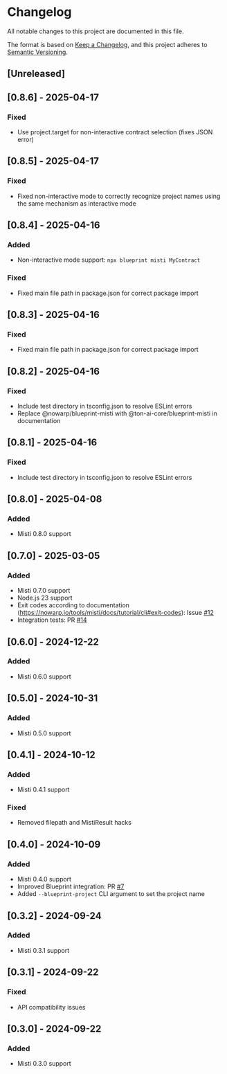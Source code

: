# Changelog

All notable changes to this project are documented in this file.

The format is based on [Keep a Changelog](https://keepachangelog.com/en/1.0.0/),
and this project adheres to [Semantic Versioning](https://semver.org/spec/v2.0.0.html).

## [Unreleased]

## [0.8.6] - 2025-04-17

### Fixed
- Use project.target for non-interactive contract selection (fixes JSON error)

## [0.8.5] - 2025-04-17

### Fixed
- Fixed non-interactive mode to correctly recognize project names using the same mechanism as interactive mode

## [0.8.4] - 2025-04-16

### Added
- Non-interactive mode support: `npx blueprint misti MyContract`

### Fixed
- Fixed main file path in package.json for correct package import

## [0.8.3] - 2025-04-16

### Fixed
- Fixed main file path in package.json for correct package import

## [0.8.2] - 2025-04-16

### Fixed
- Include test directory in tsconfig.json to resolve ESLint errors
- Replace @nowarp/blueprint-misti with @ton-ai-core/blueprint-misti in documentation

## [0.8.1] - 2025-04-16

### Fixed
- Include test directory in tsconfig.json to resolve ESLint errors

## [0.8.0] - 2025-04-08

### Added
- Misti 0.8.0 support

## [0.7.0] - 2025-03-05

### Added
- Misti 0.7.0 support
- Node.js 23 support
- Exit codes according to documentation (https://nowarp.io/tools/misti/docs/tutorial/cli#exit-codes): Issue [#12](https://github.com/nowarp/blueprint-misti/issues/12)
- Integration tests: PR [#14](https://github.com/nowarp/blueprint-misti/pull/14)

## [0.6.0] - 2024-12-22

### Added
- Misti 0.6.0 support

## [0.5.0] - 2024-10-31

### Added
- Misti 0.5.0 support

## [0.4.1] - 2024-10-12

### Added
- Misti 0.4.1 support

### Fixed
- Removed filepath and MistiResult hacks

## [0.4.0] - 2024-10-09

### Added
- Misti 0.4.0 support
- Improved Blueprint integration: PR [#7](https://github.com/nowarp/misti/pulls/7)
- Added `--blueprint-project` CLI argument to set the project name

## [0.3.2] - 2024-09-24

### Added
- Misti 0.3.1 support

## [0.3.1] - 2024-09-22
### Fixed
- API compatibility issues

## [0.3.0] - 2024-09-22
### Added
- Misti 0.3.0 support
